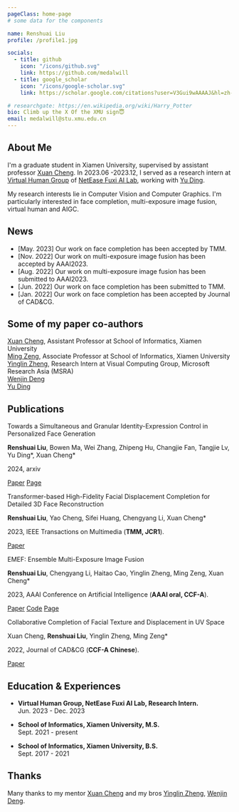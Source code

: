 ```yaml
---
pageClass: home-page
# some data for the components

name: Renshuai Liu
profile: /profile1.jpg

socials:
  - title: github
    icon: "/icons/github.svg"
    link: https://github.com/medalwill
  - title: google_scholar
    icon: "/icons/google-scholar.svg"
    link: https://scholar.google.com/citations?user=V3Gui9wAAAAJ&hl=zh-CN

# researchgate: https://en.wikipedia.org/wiki/Harry_Potter
bio: Climb up the X Of the XMU sign😇
email: medalwill@stu.xmu.edu.cn
---
```


<ProfileSection :frontmatter="$page.frontmatter" />

## About Me
<!-- (https://vcg.xmu.edu.cn/) -->
I'm a graduate student in Xiamen University, supervised by assistant professor [Xuan Cheng](https://chengxuan90.github.io/).  In 2023.06 -2023.12, I served as a research intern at [Virtual Human Group](https://fuxivirtualhuman.github.io/) of [NetEase Fuxi AI Lab](https://fuxi.163.com/), working with [Yu Ding](https://scholar.google.com/citations?hl=zh-CN&user=T9Vd-rcAAAAJ&view_op=list_works&sortby=pubdate).

My research interests lie in Computer Vision and Computer Graphics. I'm particularly interested in face completion, multi-exposure image fusion, virtual human and AIGC.
## News
<!-- - [Nov. 2023] Our work on text-to-image has been submitted to CVPR2024. -->
- [May. 2023] Our work on face completion has been accepted by TMM.
- [Nov. 2022] Our work on multi-exposure image fusion has been accepted by AAAI2023.
- [Aug. 2022] Our work on multi-exposure image fusion has been submitted to AAAI2023.
- [Jun. 2022] Our work on face completion has been submitted to TMM.
- [Jan. 2022] Our work on face completion has been accepted by Journal of CAD&CG.

## Some of my paper co-authors
<!-- [Jing Liao](https://liaojing.github.io/html/), Assistant Professor with the Department of Computer Science, City University of Hong Kong <br> -->
[Xuan Cheng](https://chengxuan90.github.io/), Assistant Professor at School of Informatics, Xiamen University <br>
[Ming Zeng](http://mingzeng.xyz/), Associate Professor at School of Informatics, Xiamen University <br>
[Yinglin Zheng](https://yinglinzheng.netlify.app/), Research Intern at Visual Computing Group, Microsoft Research Asia (MSRA) <br>
[Wenjin Deng](https://wenjindeng.netlify.app/)<br>
[Yu Ding](https://scholar.google.com/citations?hl=zh-CN&user=T9Vd-rcAAAAJ&view_op=list_works&sortby=pubdate)<br>

## Publications

<!-- Coming Soon!😆 -->

<ProjectCard hideBorder=true image="/projects/pub4.jpg">

Towards a Simultaneous and Granular Identity-Expression Control in Personalized Face Generation

**Renshuai Liu**, Bowen Ma, Wei Zhang, Zhipeng Hu, Changjie Fan, Tangjie Lv, Yu Ding*, Xuan Cheng*
  
2024, arxiv

[Paper](https://arxiv.org/abs/2401.01207) [Page](https://diffsfsr.github.io/)

</ProjectCard>

<ProjectCard hideBorder=true image="/projects/pub3.png">

Transformer-based High-Fidelity Facial Displacement Completion for Detailed 3D Face Reconstruction

**Renshuai Liu**, Yao Cheng, Sifei Huang, Chengyang Li, Xuan Cheng*
  
2023, IEEE Transactions on Multimedia (**TMM, JCR1**).

[Paper](https://ieeexplore.ieee.org/document/10113194)

</ProjectCard>

<ProjectCard hideBorder=true image="/projects/pub2.jpg">

EMEF: Ensemble Multi-Exposure Image Fusion

**Renshuai Liu**, Chengyang Li, Haitao Cao, Yinglin Zheng, Ming Zeng, Xuan Cheng*
  
2023, AAAI Conference on Artificial Intelligence (**AAAI oral, CCF-A**).

[Paper](https://ojs.aaai.org/index.php/AAAI/article/view/25259) [Code](https://github.com/medalwill/EMEF) [Page](https://xmuemef.github.io/)

</ProjectCard>

<ProjectCard hideBorder=true image="/projects/pub1.jpg">

Collaborative Completion of Facial Texture and Displacement in UV Space

Xuan Cheng, **Renshuai Liu**, Yinglin Zheng, Ming Zeng*
  
2022, Journal of CAD&CG (**CCF-A Chinese**).

[Paper](https://www.jcad.cn/cn/article/doi/10.3724/SP.J.1089.2022.18821)

</ProjectCard>


<!--## Projects-->

<!--<ProjectCard hideBorder=true image="/projects/case.png">-->

<!--  A management system for case workflow-->

<!--  Java Backend: **Wenjin Deng**, [Pengfei Liu](https://github.com/BlacksLiu)-->

<!--  H5 frontend: [Yiwei Ding](https://github.com/leijue222), **Wenjin Deng**-->
  
<!--  2021-->

<!--</ProjectCard>-->

<!--<ProjectCard hideBorder=true image="/projects/watermeter.png">-->

<!--  Watermeter Reader Autonomous System for paper *Image-Based Automatic Watermeter Reading under Challenging Environments*-->

<!--  Java Backend: **Wenjin Deng**, Jian Wang-->

<!--  H5 frontend: [Yiwei Ding](https://github.com/leijue222)-->
  
<!--  2020-->

<!--  [Paper Link](https://www.mdpi.com/1424-8220/21/2/434)-->

<!--</ProjectCard>-->

<!--<ProjectCard hideBorder=true image="/projects/iFit.png">-->
<!--  AI fitness coach in web(PC/Mobile) using our Human Pose Estimation Network. Benefit from our design, it infers well pose on user's local device with 25fps.-->

<!--  Human Pose Estimation Algorithm & Website: [Zihao Chen](https://github.com/sppleHao), **Wenjin Deng**-->

<!--  Team: Ximeng Zhou, [Zihao Chen](https://github.com/sppleHao), **Wenjin Deng**, Yilin Huang-->

<!--  2018.08-2019.5-->

<!--  [Media Report](https://www.sohu.com/a/315247559_685340)-->

<!--</ProjectCard>-->

<!--<ProjectCard hideBorder=true image="/projects/ooad.png">-->
<!--  A course system in web(PC/Mobile) using Springboot and VUE.-->

<!--  Java Backend: [Shiqi Wang](https://github.com/17Wang), **Wenjin Deng**-->

<!--  H5 frontend: Tianyu Su, [Zihao Chen](https://github.com/sppleHao)-->

<!--  2018.11-2019.1-->

<!--  [Project Link](https://github.com/OOAD2-3/RBS)-->

<!--</ProjectCard>-->



<!--## Awards & Honors-->

<!--- **Outstanding prize (1st place)** of the 12nd "Intel Cup" national undergraduate software innovation competition, Shanghai, China, 2019.-->


## Education & Experiences
- **Virtual Human Group, NetEase Fuxi AI Lab, Research Intern.** <br/>
Jun. 2023 - Dec. 2023

- **School of Informatics, Xiamen University, M.S.** <br/>
Sept. 2021 - present

- **School of Informatics, Xiamen University, B.S.** <br/>
Sept. 2017 - 2021

## Thanks
Many thanks to my mentor [Xuan Cheng](https://chengxuan90.github.io/) and my bros [Yinglin Zheng](https://yinglinzheng.netlify.app/), [Wenjin Deng](https://wenjindeng.netlify.app/).
<!-- Custom style for this page -->

<style lang="stylus">

.theme-container.home-page .page
  font-size 14px
  font-family "lucida grande", "lucida sans unicode", lucida, "Helvetica Neue", Helvetica, Arial, sans-serif;
  p
    margin 0 0 0.5rem
  p, ul, ol
    line-height normal
  a
    font-weight normal
  .theme-default-content:not(.custom) > h2
    margin-bottom 0.5rem
  .theme-default-content:not(.custom) > h2:first-child + p
    margin-top 0.5rem
  .theme-default-content:not(.custom) > h3
    padding-top 4rem

  /* Override */
  .md-card
    margin-top 0.5em
    .card-image
      padding 0.2rem
      img
        max-width 120px
        max-height 120px
    .card-content p
      -webkit-margin-after 0.2em

@media (max-width: 419px)
  .theme-container.home-page .page
    p, ul, ol
      line-height 1.5

    .md-card
      .card-image
        img 
          width 100%
          max-width 400px

</style>
